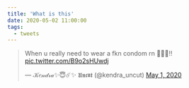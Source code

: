 ```yaml
---
title: 'What is this'
date: 2020-05-02 11:00:00
tags:
  - tweets
---
```

<blockquote class="twitter-tweet"><p lang="en" dir="ltr">When u really need to wear a fkn condom rn 🤦‍♀️🤬‼️ <a href="https://t.co/B9o2sHUwdj">pic.twitter.com/B9o2sHUwdj</a></p>&mdash; 𝒦𝑒𝓃𝒹𝓇𝒶✨😇☄️✨ 𝖀𝖓𝖈𝖚𝖙 (@kendra_uncut) <a href="https://twitter.com/kendra_uncut/status/1256301654028230657?ref_src=twsrc%5Etfw">May 1, 2020</a></blockquote> <script async src="https://platform.twitter.com/widgets.js" charset="utf-8"></script>